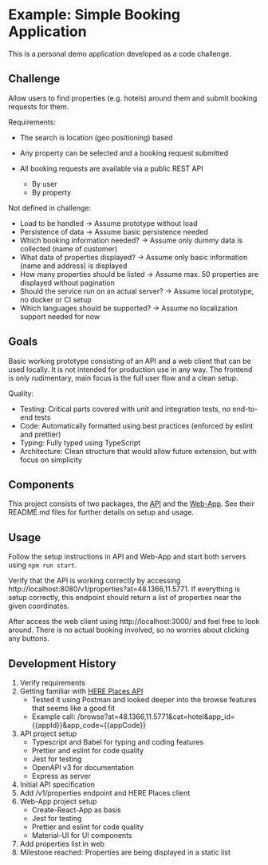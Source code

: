 # Example: Simple Booking Application

This is a personal demo application developed as a code challenge.

## Challenge

Allow users to find properties (e.g. hotels) around them and submit booking requests for them.

Requirements:

- The search is location (geo positioning) based
- Any property can be selected and a booking request submitted
- All booking requests are available via a public REST API

  - By user
  - By property

Not defined in challenge:

- Load to be handled -> Assume prototype without load
- Persistence of data -> Assume basic persistence needed
- Which booking information needed? -> Assume only dummy data is collected (name of customer)
- What data of properties displayed? -> Assume only basic information (name and address) is displayed
- How many properties should be listed -> Assume max. 50 properties are displayed without pagination
- Should the service run on an actual server? -> Assume local prototype, no docker or CI setup
- Which languages should be supported? -> Assume no localization support needed for now

## Goals

Basic working prototype consisting of an API and a web client that can be used locally.
It is not intended for production use in any way.
The frontend is only rudimentary, main focus is the full user flow and a clean setup.

Quality:

- Testing: Critical parts covered with unit and integration tests, no end-to-end tests
- Code: Automatically formatted using best practices (enforced by eslint and prettier)
- Typing: Fully typed using TypeScript
- Architecture: Clean structure that would allow future extension, but with focus on simplicity

## Components

This project consists of two packages, the [API](api/README.md) and the [Web-App](web-app/README.md).
See their README.md files for further details on setup and usage.

## Usage

Follow the setup instructions in API and Web-App and start both servers using `npm run start`.

Verify that the API is working correctly by accessing http://localhost:8080/v1/properties?at=48.1366,11.5771.
If everything is setup correctly, this endpoint should return a list of properties near the given coordinates.

After access the web client using http://localhost:3000/ and feel free to look around.
There is no actual booking involved, so no worries about clicking any buttons.

## Development History

1. Verify requirements
2. Getting familiar with [HERE Places API](https://developer.here.com/documentation/places)
   - Tested it using Postman and looked deeper into the browse features that seems like a good fit
   - Example call: /browse?at=48.1366,11.5771&cat=hotel&app_id={{appId}}&app_code={{appCode}}
3. API project setup
   - Typescript and Babel for typing and coding features
   - Prettier and eslint for code quality
   - Jest for testing
   - OpenAPI v3 for documentation
   - Express as server
4. Initial API specification
5. Add /v1/properties endpoint and HERE Places client
6. Web-App project setup
   - Create-React-App as basis
   - Jest for testing
   - Prettier and eslint for code quality
   - Material-UI for UI components
7. Add properties list in web
8. Milestone reached: Properties are being displayed in a static list
